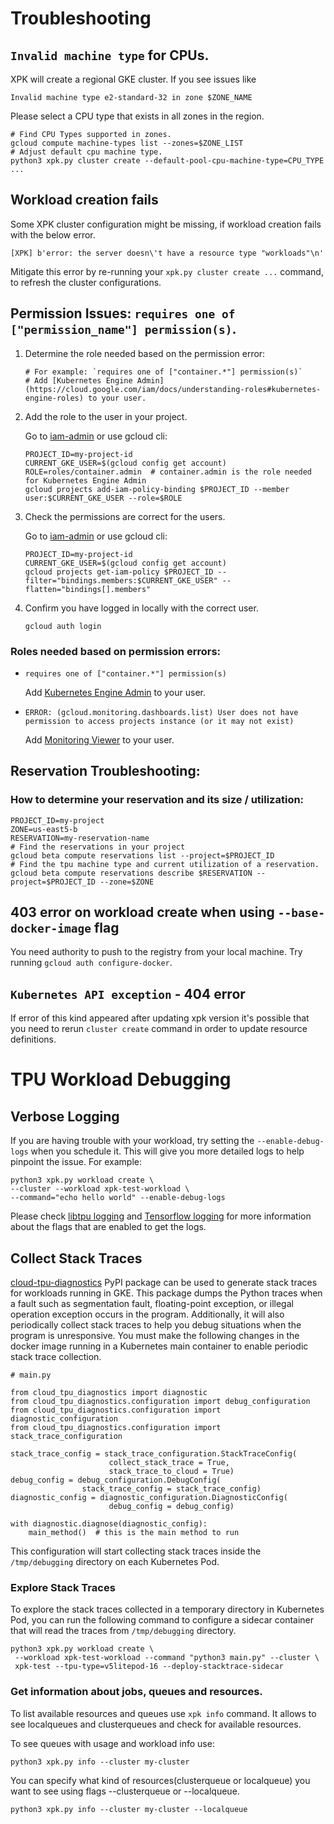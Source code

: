 <!--
 Copyright 2025 Google LLC

 Licensed under the Apache License, Version 2.0 (the "License");
 you may not use this file except in compliance with the License.
 You may obtain a copy of the License at

      https://www.apache.org/licenses/LICENSE-2.0

 Unless required by applicable law or agreed to in writing, software
 distributed under the License is distributed on an "AS IS" BASIS,
 WITHOUT WARRANTIES OR CONDITIONS OF ANY KIND, either express or implied.
 See the License for the specific language governing permissions and
 limitations under the License.
 -->
 
# Troubleshooting

## `Invalid machine type` for CPUs.
XPK will create a regional GKE cluster. If you see issues like

```shell
Invalid machine type e2-standard-32 in zone $ZONE_NAME
```

Please select a CPU type that exists in all zones in the region.

```shell
# Find CPU Types supported in zones.
gcloud compute machine-types list --zones=$ZONE_LIST
# Adjust default cpu machine type.
python3 xpk.py cluster create --default-pool-cpu-machine-type=CPU_TYPE ...
```

## Workload creation fails

Some XPK cluster configuration might be missing, if workload creation fails with the below error.

`[XPK] b'error: the server doesn\'t have a resource type "workloads"\n'`

Mitigate this error by re-running your `xpk.py cluster create ...` command, to refresh the cluster configurations.

## Permission Issues: `requires one of ["permission_name"] permission(s)`.

1) Determine the role needed based on the permission error:

    ```shell
    # For example: `requires one of ["container.*"] permission(s)`
    # Add [Kubernetes Engine Admin](https://cloud.google.com/iam/docs/understanding-roles#kubernetes-engine-roles) to your user.
    ```

2) Add the role to the user in your project.

    Go to [iam-admin](https://console.cloud.google.com/iam-admin/) or use gcloud cli:
    ```shell
    PROJECT_ID=my-project-id
    CURRENT_GKE_USER=$(gcloud config get account)
    ROLE=roles/container.admin  # container.admin is the role needed for Kubernetes Engine Admin
    gcloud projects add-iam-policy-binding $PROJECT_ID --member user:$CURRENT_GKE_USER --role=$ROLE
    ```

3) Check the permissions are correct for the users.

    Go to [iam-admin](https://console.cloud.google.com/iam-admin/) or use gcloud cli:

    ```shell
    PROJECT_ID=my-project-id
    CURRENT_GKE_USER=$(gcloud config get account)
    gcloud projects get-iam-policy $PROJECT_ID --filter="bindings.members:$CURRENT_GKE_USER" --flatten="bindings[].members"
    ```

4) Confirm you have logged in locally with the correct user.

    ```shell
    gcloud auth login
    ```

### Roles needed based on permission errors:

* `requires one of ["container.*"] permission(s)`

  Add [Kubernetes Engine Admin](https://cloud.google.com/iam/docs/understanding-roles#kubernetes-engine-roles) to your user.

* `ERROR: (gcloud.monitoring.dashboards.list) User does not have permission to access projects instance (or it may not exist)`

  Add [Monitoring Viewer](https://cloud.google.com/iam/docs/understanding-roles#monitoring.viewer) to your user.


## Reservation Troubleshooting:

### How to determine your reservation and its size / utilization:

```shell
PROJECT_ID=my-project
ZONE=us-east5-b
RESERVATION=my-reservation-name
# Find the reservations in your project
gcloud beta compute reservations list --project=$PROJECT_ID
# Find the tpu machine type and current utilization of a reservation.
gcloud beta compute reservations describe $RESERVATION --project=$PROJECT_ID --zone=$ZONE
```

## 403 error on workload create when using `--base-docker-image` flag
You need authority to push to the registry from your local machine. Try running `gcloud auth configure-docker`.
## `Kubernetes API exception` - 404 error
If error of this kind appeared after updating xpk version it's possible that you need to rerun `cluster create` command in order to update resource definitions.

# TPU Workload Debugging

## Verbose Logging
If you are having trouble with your workload, try setting the `--enable-debug-logs` when you schedule it. This will give you more detailed logs to help pinpoint the issue. For example:
```shell
python3 xpk.py workload create \
--cluster --workload xpk-test-workload \
--command="echo hello world" --enable-debug-logs
```
Please check [libtpu logging](https://cloud.google.com/tpu/docs/troubleshooting/trouble-tf#debug_logs) and [Tensorflow logging](https://deepreg.readthedocs.io/en/latest/logging.html#tensorflow-logging) for more information about the flags that are enabled to get the logs.

## Collect Stack Traces
[cloud-tpu-diagnostics](https://pypi.org/project/cloud-tpu-diagnostics/) PyPI package can be used to generate stack traces for workloads running in GKE. This package dumps the Python traces when a fault such as segmentation fault, floating-point exception, or illegal operation exception occurs in the program. Additionally, it will also periodically collect stack traces to help you debug situations when the program is unresponsive. You must make the following changes in the docker image running in a Kubernetes main container to enable periodic stack trace collection.
```shell
# main.py

from cloud_tpu_diagnostics import diagnostic
from cloud_tpu_diagnostics.configuration import debug_configuration
from cloud_tpu_diagnostics.configuration import diagnostic_configuration
from cloud_tpu_diagnostics.configuration import stack_trace_configuration

stack_trace_config = stack_trace_configuration.StackTraceConfig(
                      collect_stack_trace = True,
                      stack_trace_to_cloud = True)
debug_config = debug_configuration.DebugConfig(
                stack_trace_config = stack_trace_config)
diagnostic_config = diagnostic_configuration.DiagnosticConfig(
                      debug_config = debug_config)

with diagnostic.diagnose(diagnostic_config):
	main_method()  # this is the main method to run
```
This configuration will start collecting stack traces inside the `/tmp/debugging` directory on each Kubernetes Pod.

### Explore Stack Traces
To explore the stack traces collected in a temporary directory in Kubernetes Pod, you can run the following command to configure a sidecar container that will read the traces from `/tmp/debugging` directory.
 ```shell
python3 xpk.py workload create \
  --workload xpk-test-workload --command "python3 main.py" --cluster \
  xpk-test --tpu-type=v5litepod-16 --deploy-stacktrace-sidecar
 ```

### Get information about jobs, queues and resources.

To list available resources and queues use ```xpk info``` command. It allows to see localqueues and clusterqueues and check for available resources.

To see queues with usage and workload info use:
```shell
python3 xpk.py info --cluster my-cluster
```

You can specify what kind of resources(clusterqueue or localqueue) you want to see using flags --clusterqueue or --localqueue.
```shell
python3 xpk.py info --cluster my-cluster --localqueue
```

```
